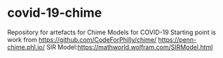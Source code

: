 # covid-19-chime
Repository for artefacts for Chime Models for COVID-19 Starting point is work from 
https://github.com/CodeForPhilly/chime/ 
https://penn-chime.phl.io/
SIR Model:https://mathworld.wolfram.com/SIRModel.html

